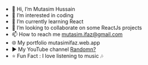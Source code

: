 - 👋 Hi, I’m Mutasim Hussain
- 👀 I’m interested in coding
- 🌱 I’m currently learning React
- 💞 I’m looking to collaborate on some ReactJs projects
- 📫 How to reach me mutasim.ifaz@gmail.com
- 🌐 My portfolio mutasimifaz.web.app
- ▶️ My YouTube channel [Randomn?](https://www.youtube.com/channel/UCv3CjwNWirqeNpTfT7vO5Cw)
- ⭐ Fun Fact : I love listening to music 🎶